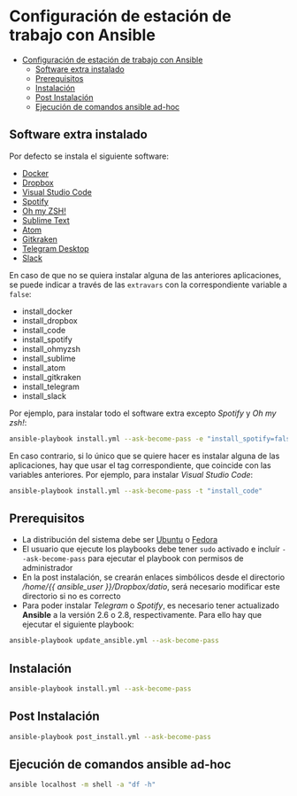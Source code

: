 # Configuración de estación de trabajo con Ansible

- [Configuración de estación de trabajo con Ansible](#configuración-de-estación-de-trabajo-con-ansible)
  - [Software extra instalado](#software-extra-instalado)
  - [Prerequisitos](#prerequisitos)
  - [Instalación](#instalación)
  - [Post Instalación](#post-instalación)
  - [Ejecución de comandos ansible ad-hoc](#ejecución-de-comandos-ansible-ad-hoc)

## Software extra instalado

Por defecto se instala el siguiente software:

* [Docker](https://docs.docker.com/install/linux/docker-ce/)
* [Dropbox](https://www.dropbox.com/)
* [Visual Studio Code](https://code.visualstudio.com/)
* [Spotify](https://www.spotify.com/es/premium/?checkout=false)
* [Oh my ZSH!](https://ohmyz.sh/)
* [Sublime Text](https://www.sublimetext.com/)
* [Atom](https://atom.io/)
* [Gitkraken](https://www.gitkraken.com/git-client)
* [Telegram Desktop](https://telegram.org/)
* [Slack](https://datiodevelopers.slack.com/)

En caso de que no se quiera instalar alguna de las anteriores aplicaciones, se puede indicar a través de las `extravars` con la correspondiente variable a `false`:

* install_docker
* install_dropbox
* install_code
* install_spotify
* install_ohmyzsh
* install_sublime
* install_atom
* install_gitkraken
* install_telegram
* install_slack

Por ejemplo, para instalar todo el software extra excepto *Spotify* y *Oh my zsh!*:

```bash
ansible-playbook install.yml --ask-become-pass -e "install_spotify=false install_ohmyzsh=false"
```

En caso contrario, si lo único que se quiere hacer es instalar alguna de las aplicaciones, hay que usar el tag correspondiente, que coincide con las variables anteriores. Por ejemplo, para instalar *Visual Studio Code*:

```bash
ansible-playbook install.yml --ask-become-pass -t "install_code"
```

## Prerequisitos

* La distribución del sistema debe ser [Ubuntu](https://ubuntu.com/download/desktop) o [Fedora](https://getfedora.org/es/workstation/)
* El usuario que ejecute los playbooks debe tener `sudo` activado e incluír `--ask-become-pass` para ejecutar el playbook con permisos de administrador
* En la post instalación, se crearán enlaces simbólicos desde el directorio */home/{{ ansible_user }}/Dropbox/datio*, será necesario modificar este directorio si no es correcto
* Para poder instalar *Telegram* o *Spotify*, es necesario tener actualizado **Ansible** a la versión 2.6 o 2.8, respectivamente. Para ello hay que ejecutar el siguiente playbook:

```bash
ansible-playbook update_ansible.yml --ask-become-pass
```

## Instalación

```bash
ansible-playbook install.yml --ask-become-pass
```

## Post Instalación

```bash
ansible-playbook post_install.yml --ask-become-pass
```

## Ejecución de comandos ansible ad-hoc

```bash
ansible localhost -m shell -a "df -h"
```
